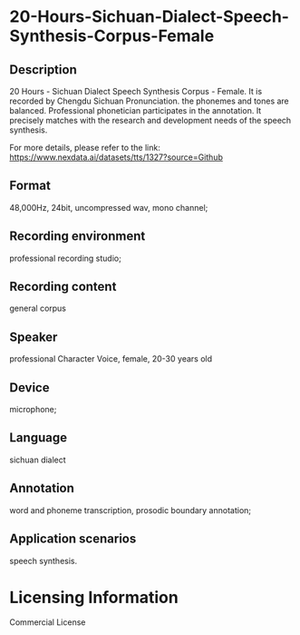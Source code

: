 # 20-Hours-Sichuan-Dialect-Speech-Synthesis-Corpus-Female

## Description
20 Hours - Sichuan Dialect Speech Synthesis Corpus - Female. It is recorded by Chengdu Sichuan Pronunciation. the phonemes and tones are balanced. Professional phonetician participates in the annotation. It precisely matches with the research and development needs of the speech synthesis.

For more details, please refer to the link: https://www.nexdata.ai/datasets/tts/1327?source=Github


## Format
48,000Hz, 24bit, uncompressed wav, mono channel;
## Recording environment
professional recording studio;
## Recording content
general corpus
## Speaker
professional Character Voice, female, 20-30 years old
## Device
microphone;
## Language
sichuan dialect
## Annotation
word and phoneme transcription, prosodic boundary annotation;
## Application scenarios
speech synthesis.
# Licensing Information
Commercial License
